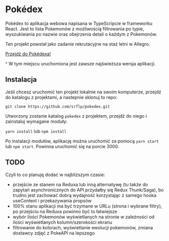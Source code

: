 # Pokédex

Pokédex to aplikacja webowa napisana w TypeScripcie w frameworku React. Jest to lista Pokemonów z możliwością filtrowania po typie, wyszukiwania po nazwie oraz obejrzenia detali o każdym z Pokemonów.

Ten projekt powstał jako zadanie rekrutacyjne na staż letni w Allegro.

[Przejdź do Pokédexa!](https://alledex.netlify.app/) 

^ W tym miejscu uruchomiona jest zawsze najświeższa wersja aplikacji.

## Instalacja
Jeśli chcesz uruchomić ten projekt lokalnie na swoim komputerze, przejdź do katalogu z projektami, a nastepnie sklonuj to repo:

`git clone https://github.com/srflp/pokedex.git`

Utworzony zostanie katalog `pokedex` z projektem, przejdź do niego i zainstaluj wymagane moduły:

`yarn install` lub `npm install`

Po instalacji modułów, aplikację można uruchomić za pomocą `yarn start` lub `npm start`.
Powinna uruchomić się na porcie 3000.

## TODO
Czyli to co planuję dodać w najbliższym czasie:

- przejście ze stanem na Reduxa lub inną alternatywę (tu także do zapytań asynchronicznych do API przydałby się Redux Thunk/Saga), bo trudno jest zachować dobrą wydajność korzystając z samego hooka useContext i przekazywania propsów
- 100% stanu aplikacji ma być trzymane w URLu (strona i wybrane filtry), po przejściu na Reduxa powinno być to łatwiejsze
- wybór ilości Pokemonów wyświetlanych na stronie w zależności od ilości wyświetlanych kolumn/szerokości ekranu
- filtrowanie do kolorach, wyświetlanie ewolucji pokemonów, zmiana dostawcy zdjęć z PokeAPI na lepszego